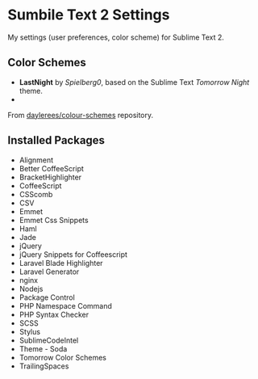 Sumbile Text 2 Settings
=======================

My settings (user preferences, color scheme) for Sublime Text 2.

Color Schemes
-------------

* **LastNight** by *Spielberg0*, based on the Sublime Text *Tomorrow Night* theme.  
* 
From [daylerees/colour-schemes](https://github.com/daylerees/colour-schemes/blob/master/LastNight.tmTheme) repository.

Installed Packages
------------------

* Alignment
* Better CoffeeScript
* BracketHighlighter
* CoffeeScript
* CSScomb
* CSV
* Emmet
* Emmet Css Snippets
* Haml
* Jade
* jQuery
* jQuery Snippets for Coffeescript
* Laravel Blade Highlighter
* Laravel Generator
* nginx
* Nodejs
* Package Control
* PHP Namespace Command
* PHP Syntax Checker
* SCSS
* Stylus
* SublimeCodeIntel
* Theme - Soda
* Tomorrow Color Schemes
* TrailingSpaces
